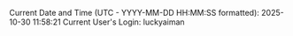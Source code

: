 Current Date and Time (UTC - YYYY-MM-DD HH:MM:SS formatted): 2025-10-30 11:58:21
Current User's Login: luckyaiman
